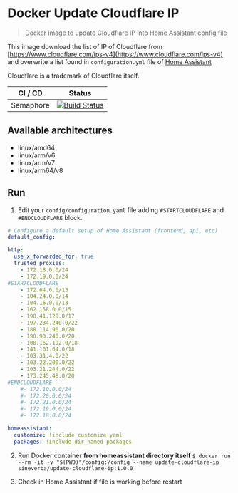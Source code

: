 Docker Update Cloudflare IP
===========================

> Docker image to update Cloudflare IP into Home Assistant config file

This image download the list of IP of Cloudflare from [https://www.cloudflare.com/ips-v4](https://www.cloudflare.com/ips-v4) and overwrite
a list found in `configuration.yml` file of [Home Assistant](https://www.home-assistant.io/)

Cloudflare is a trademark of Cloudflare itself.


| CI / CD | Status |
| ------- | ------ |
| Semaphore | [![Build Status](https://sineverba.semaphoreci.com/badges/docker-update-cloudflare-ip/branches/master.svg?style=shields&key=941be431-667e-48be-ac26-0e15e69f934d)](https://sineverba.semaphoreci.com/projects/docker-update-cloudflare-ip) |


## Available architectures

+ linux/amd64
+ linux/arm/v6
+ linux/arm/v7
+ linux/arm64/v8

## Run

1. Edit your `config/configuration.yaml` file adding `#STARTCLOUDFLARE` and `#ENDCLOUDFLARE` block.

```yaml
# Configure a default setup of Home Assistant (frontend, api, etc)
default_config:

http:
  use_x_forwarded_for: true
  trusted_proxies:
    - 172.18.0.0/24
    - 172.19.0.0/24
#STARTCLOUDFLARE
	- 172.64.0.0/13
	- 104.24.0.0/14
	- 104.16.0.0/13
	- 162.158.0.0/15
	- 198.41.128.0/17
	- 197.234.240.0/22
	- 188.114.96.0/20
	- 190.93.240.0/20
	- 108.162.192.0/18
	- 141.101.64.0/18
	- 103.31.4.0/22
	- 103.22.200.0/22
	- 103.21.244.0/22
	- 173.245.48.0/20
#ENDCLOUDFLARE
    #- 172.10.0.0/24
    #- 172.20.0.0/24
    #- 172.21.0.0/24
    #- 172.19.0.0/24
    #- 172.18.0.0/24

homeassistant:
  customize: !include customize.yaml
  packages: !include_dir_named packages
```

2. Run Docker container __from homeassistant directory itself__ `$ docker run --rm -it -v "$(PWD)"/config:/config --name update-cloudflare-ip sineverba/update-cloudflare-ip:1.0.0`

3. Check in Home Assistant if file is working before restart
